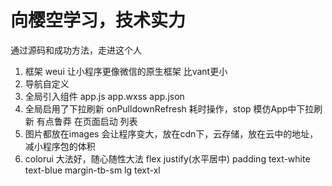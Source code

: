 # 向樱空学习，技术实力
  通过源码和成功方法，走进这个人


1. 框架
  weui  让小程序更像微信的原生框架
  比vant更小
2. 导航自定义
3. 全局引入组件
  app.js  app.wxss  app.json
4. 全局启用了下拉刷新 onPulldownRefresh
  耗时操作，stop 模仿App中下拉刷新
  有点鲁莽 在页面启动 列表
5. 图片都放在images 会让程序变大，放在cdn下，云存储，放在云中的地址，减小程序包的体积
6. colorui 大法好，随心随性大法
  flex justify(水平居中)  padding  text-white text-blue margin-tb-sm  lg  text-xl

